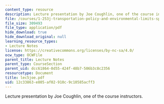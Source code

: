 ```yaml
---
content_type: resource
description: Lecture presentation by Joe Coughlin, one of the course instructors.
file: /courses/1-253j-transportation-policy-and-environmental-limits-spring-2004/12c33863e805af02910c9c10585acff3_lec5joe.pdf
file_size: 309493
file_type: application/pdf
hide_download: true
hide_download_original: null
learning_resource_types:
- Lecture Notes
license: https://creativecommons.org/licenses/by-nc-sa/4.0/
ocw_type: OCWFile
parent_title: Lecture Notes
parent_type: CourseSection
parent_uid: dcc61864-0d55-424f-48b7-506b3c8c2356
resourcetype: Document
title: lec5joe.pdf
uid: 12c33863-e805-af02-910c-9c10585acff3
---
```

Lecture presentation by Joe Coughlin, one of the course instructors.